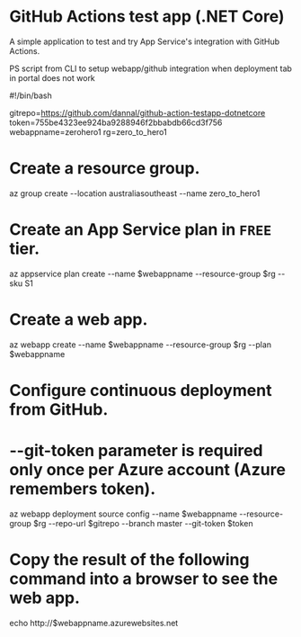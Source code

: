 # GitHub Actions test app (.NET Core)

A simple application to test and try App Service's integration with GitHub Actions.


PS script from CLI to setup webapp/github integration when deployment tab in portal does not work

#!/bin/bash

gitrepo=https://github.com/dannal/github-action-testapp-dotnetcore
token=755be4323ee924ba9288946f2bbabdb66cd3f756
webappname=zerohero1
rg=zero_to_hero1

# Create a resource group.
az group create --location australiasoutheast --name zero_to_hero1

# Create an App Service plan in `FREE` tier.
az appservice plan create --name $webappname --resource-group $rg --sku S1

# Create a web app.
az webapp create --name $webappname --resource-group $rg --plan $webappname

# Configure continuous deployment from GitHub. 
# --git-token parameter is required only once per Azure account (Azure remembers token).
az webapp deployment source config --name $webappname --resource-group $rg --repo-url $gitrepo --branch master --git-token $token

# Copy the result of the following command into a browser to see the web app.
echo http://$webappname.azurewebsites.net
